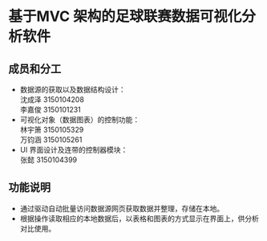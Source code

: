 # 基于MVC 架构的足球联赛数据可视化分析软件
## 成员和分工
* 数据源的获取以及数据结构设计：  
沈成泽 3150104208  
李嘉俊 3150101231  
* 可视化对象（数据图表）的控制功能：  
林宇箫 3150105329  
万钧涵 3150105261
* UI 界面设计及连带的控制器模块：  
张懿  3150104399  
## 功能说明
* 通过驱动自动批量访问数据源网页获取数据并整理，存储在本地。
* 根据操作读取相应的本地数据后，以表格和图表的方式显示在界面上，供分析对比使用。